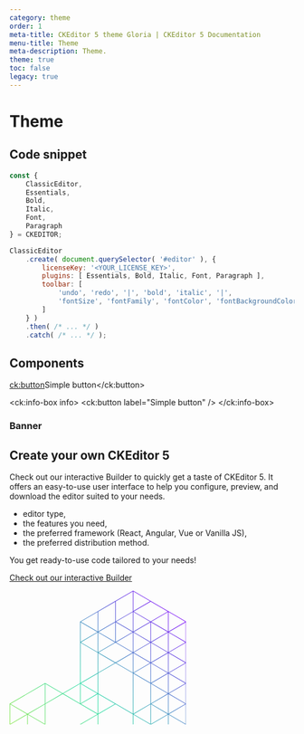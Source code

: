 ```yaml
---
category: theme
order: 1
meta-title: CKEditor 5 theme Gloria | CKEditor 5 Documentation
menu-title: Theme
meta-description: Theme.
theme: true
toc: false
legacy: true
---
```


# Theme

## Code snippet

```js
const {
    ClassicEditor,
    Essentials,
    Bold,
    Italic,
    Font,
    Paragraph
} = CKEDITOR;

ClassicEditor
    .create( document.querySelector( '#editor' ), {
        licenseKey: '<YOUR_LICENSE_KEY>',
        plugins: [ Essentials, Bold, Italic, Font, Paragraph ],
        toolbar: [
            'undo', 'redo', '|', 'bold', 'italic', '|',
            'fontSize', 'fontFamily', 'fontColor', 'fontBackgroundColor'
        ]
    } )
    .then( /* ... */ )
    .catch( /* ... */ );
```

## Components

<ck:button>Simple button</ck:button>

<ck:info-box info>
	<ck:button label="Simple button" />
</ck:info-box>

### Banner

<div class="c-banner no-transform">
<h2 class="c-banner__headline">Create your own <span class="doc b-text">CKEditor 5</span></h2>

<p class="c-banner__paragraph">Check out our interactive Builder to quickly get a taste of CKEditor&nbsp;5. It offers an easy-to-use user interface to help you configure, preview, and download the editor suited to your needs.</p>

<ul class="c-banner__list">
	<li class="c-banner__list-item">editor type,</li>
	<li class="c-banner__list-item">the features you need,</li>
	<li class="c-banner__list-item">the preferred framework (React, Angular, Vue or Vanilla JS),</li>
	<li class="c-banner__list-item">the preferred distribution method.</li>
</ul>
<p class="c-banner__paragraph">You get ready-to-use code tailored to your needs!</p>
<p class="c-banner__paragraph">
	<a class="c-button c-button--primary c-button--base c-button--rounded doc"
		href="https://ckeditor.com/ckeditor-5/builder?redirect=docs" target="_blank" role="link">
		<span class="c-button__label doc">Check out our interactive Builder</span>
	</a>
</p>

<svg viewBox="0 0 312 237" fill="none" xmlns="http://www.w3.org/2000/svg" role="img" width="312" height="237" class="c-banner__background-image">
<path
	d="M218.882 509.641L250.008 491.496L281.133 473.352L343.385 437.062L374.511 418.917L436.762 382.628L437.01 382.483L437.01 127.884L436.762 127.739L405.636 109.594L374.511 91.4492L281.133 37.0156L274.988 33.4336L218.882 0.726543L218.63 0.579082L218.378 0.726543L187.253 18.8711L156.127 37.0156L125.002 55.1601L124.754 55.3047L124.754 164.173L94.1289 182.025L63.2539 164.028L63.0019 163.882L62.7509 164.028L0.498996 200.317L0.25095 200.462L0.250953 237.326L0.499 237.471L62.751 273.76L93.6279 291.76L93.6279 436.917L93.876 437.062L156.127 473.352L187.253 491.496L218.378 509.641L218.63 509.787L218.882 509.641ZM188.005 19.5889L218.13 2.02732L218.13 37.1601L188.005 54.7217L188.005 19.5889ZM219.13 2.02732L248.764 19.3027L219.13 36.5771L219.13 2.02732ZM219.624 37.4472L249.756 19.8808L279.889 37.4472L249.756 55.0127L219.624 37.4472ZM156.879 37.7344L187.005 20.1719L187.005 55.3047L156.879 72.8662L156.879 37.7344ZM126.248 55.5918L155.879 38.3174L155.879 72.8652L126.248 55.5918ZM188.499 55.5918L218.13 38.3174L218.13 72.8652L188.499 55.5918ZM219.13 38.3174L248.763 55.5918L219.13 72.8662L219.13 38.3174ZM250.75 55.5918L280.382 38.3174L280.382 72.8662L250.75 55.5918ZM281.382 38.3174L311.015 55.5918L281.382 72.8662L281.382 38.3174ZM125.754 56.4619L155.387 73.7363L125.754 91.0107L125.754 56.4619ZM157.373 73.7363L187.005 56.4619L187.005 91.0107L157.373 73.7363ZM188.005 56.4619L217.638 73.7363L188.005 91.0107L188.005 56.4619ZM219.624 73.7363L249.256 56.4619L249.256 91.0107L219.624 73.7363ZM250.256 56.4619L279.889 73.7363L250.256 91.0107L250.256 56.4619ZM281.875 73.7363L311.508 56.4619L311.508 91.0107L281.875 73.7363ZM312.508 56.4619L342.14 73.7363L312.508 91.0107L312.508 56.4619ZM156.879 74.6064L186.512 91.8808L156.879 109.155L156.879 74.6064ZM219.13 74.6064L248.763 91.8808L219.13 109.155L219.13 74.6064ZM250.75 91.8808L280.382 74.6064L280.382 109.155L250.75 91.8808ZM281.382 74.6064L311.015 91.8808L281.382 109.155L281.382 74.6064ZM313.001 91.8808L342.633 74.6064L342.633 109.155L313.001 91.8808ZM343.633 74.6064L373.266 91.8808L343.633 109.155L343.633 74.6064ZM126.248 91.8808L155.879 74.6074L155.879 109.155L126.248 91.8808ZM188.499 91.8808L218.13 74.6074L218.13 109.155L188.499 91.8808ZM157.373 110.025L187.505 92.4599L217.637 110.025L187.505 127.592L157.373 110.025ZM125.754 92.751L155.879 110.312L155.879 146.028L125.754 163.59L125.754 92.751ZM219.624 110.025L249.256 92.751L249.256 127.3L219.624 110.025ZM250.256 92.751L279.889 110.025L250.256 127.3L250.256 92.751ZM281.875 110.025L311.508 92.7509L311.508 127.301L281.875 110.025ZM312.508 92.7509L342.14 110.025L312.508 127.3L312.508 92.7509ZM344.127 110.025L373.759 92.7509L373.759 127.3L344.127 110.025ZM374.759 92.7509L404.391 110.025L374.759 127.3L374.759 92.7509ZM156.879 110.895L186.512 128.17L156.879 145.445L156.879 110.895ZM188.498 128.17L218.13 110.895L218.13 145.445L188.498 128.17ZM219.13 110.895L248.764 128.17L219.13 145.445L219.13 110.895ZM250.749 128.17L280.382 110.895L280.382 145.445L250.749 128.17ZM281.382 110.895L311.015 128.17L281.382 145.445L281.382 110.895ZM313 128.17L342.633 110.895L342.633 145.445L313 128.17ZM343.633 110.895L373.266 128.17L343.633 145.445L343.633 110.895ZM375.252 128.17L404.884 110.895L404.884 145.445L375.252 128.17ZM405.884 110.895L435.518 128.171L405.884 145.445L405.884 110.895ZM187.757 200.317L156.879 182.316L156.879 146.602L187.505 128.749L218.13 146.602L218.13 218.023L187.757 200.317ZM219.623 146.314L249.256 129.04L249.256 163.59L219.623 146.314ZM250.256 129.04L279.89 146.315L250.256 163.59L250.256 129.04ZM281.874 146.315L311.508 129.04L311.508 163.59L281.874 146.315ZM344.126 146.314L373.759 129.04L373.759 163.59L344.126 146.314ZM406.377 146.315L436.01 129.04L436.01 163.59L406.377 146.315ZM312.508 129.041L342.141 146.315L312.508 163.59L312.508 129.041ZM374.759 129.041L404.392 146.315L374.759 163.59L374.759 129.041ZM126.248 164.46L155.879 147.185L155.879 181.733L126.248 164.46ZM219.13 147.185L249.256 164.747L249.256 200.462L219.13 218.023L219.13 147.185ZM250.75 164.46L280.382 147.185L280.382 181.734L250.75 164.46ZM281.382 147.185L311.015 164.46L281.382 181.734L281.382 147.185ZM313.001 164.46L342.633 147.185L342.633 181.734L313.001 164.46ZM343.633 147.185L373.266 164.46L343.633 181.734L343.633 147.185ZM375.253 164.46L404.884 147.185L404.884 181.733L375.253 164.46ZM405.884 147.185L435.517 164.46L405.884 181.734L405.884 147.185ZM1.74509 200.749L62.5019 165.33L62.5019 200.462L31.8769 218.314L1.74509 200.749ZM63.5019 165.33L93.1357 182.604L63.5019 199.879L63.5019 165.33ZM95.122 182.604L124.754 165.33L124.754 199.879L95.122 182.604ZM125.754 165.33L155.387 182.604L125.754 199.879L125.754 165.33ZM250.256 165.33L279.889 182.604L250.256 199.879L250.256 165.33ZM281.875 182.604L311.508 165.33L311.508 199.879L281.875 182.604ZM312.508 165.33L342.141 182.604L312.508 199.879L312.508 165.33ZM344.127 182.604L373.759 165.33L373.759 199.879L344.127 182.604ZM374.759 165.33L404.392 182.604L374.759 199.879L374.759 165.33ZM406.378 182.604L436.01 165.33L436.01 199.879L406.378 182.604ZM63.5019 236.751L63.5019 201.036L94.1289 183.184L125.002 201.182L155.386 218.894L94.1279 254.604L63.5019 236.751ZM126.248 200.749L155.879 183.475L155.879 218.023L126.248 200.749ZM156.879 183.475L186.512 200.749L156.879 218.023L156.879 183.475ZM250.75 200.749L280.382 183.475L280.382 218.023L250.75 200.749ZM281.382 183.475L311.015 200.749L281.382 218.023L281.382 183.475ZM313.001 200.749L342.633 183.475L342.633 218.023L313.001 200.749ZM343.633 183.475L373.266 200.749L343.633 218.023L343.633 183.475ZM405.884 183.475L435.517 200.749L405.884 218.023L405.884 183.475ZM375.253 200.749L404.884 183.476L404.884 218.023L375.253 200.749ZM156.879 254.896L156.879 219.181L187.505 201.328L218.13 219.181L218.13 254.896L187.505 272.749L156.879 254.896ZM1.25095 201.619L30.8838 218.894L1.25095 236.168L1.25095 201.619ZM32.8701 218.894L62.5019 201.619L62.5019 236.168L32.8701 218.894ZM219.624 218.894L249.256 201.619L249.256 236.168L219.624 218.894ZM250.256 201.619L279.889 218.894L250.256 236.168L250.256 201.619ZM281.875 218.894L311.508 201.619L311.508 236.169L281.875 218.894ZM312.508 201.619L342.14 218.894L312.508 236.168L312.508 201.619ZM344.127 218.894L373.759 201.619L373.759 236.168L344.127 218.894ZM374.759 201.619L404.391 218.894L374.759 236.168L374.759 201.619ZM406.378 218.894L436.01 201.619L436.01 236.169L406.378 218.894ZM1.74509 237.038L31.3769 219.764L31.3769 254.313L1.74509 237.038ZM32.3769 254.896L32.3769 219.764L62.5019 237.325L62.5019 272.458L32.3769 254.896ZM95.1211 255.183L155.879 219.764L155.879 254.896L125.254 272.749L95.1211 255.183ZM219.13 219.764L248.764 237.038L219.13 254.313L219.13 219.764ZM250.749 237.038L280.382 219.764L280.382 254.313L250.749 237.038ZM281.382 219.764L311.015 237.038L281.382 254.313L281.382 219.764ZM313 237.038L342.633 219.764L342.633 254.313L313 237.038ZM343.633 219.764L373.266 237.038L343.633 254.313L343.633 219.764ZM375.252 237.038L404.884 219.764L404.884 254.313L375.252 237.038ZM405.884 219.764L435.518 237.039L405.884 254.313L405.884 219.764ZM63.5019 237.908L93.1357 255.184L63.5019 272.458L63.5019 237.908ZM219.623 255.183L249.256 237.908L249.256 272.458L219.623 255.183ZM250.256 237.908L279.89 255.184L250.256 272.458L250.256 237.908ZM281.874 255.184L311.508 237.908L311.508 272.458L281.874 255.184ZM344.126 255.183L373.759 237.908L373.759 272.458L344.126 255.183ZM406.377 255.184L436.01 237.908L436.01 272.458L406.377 255.184ZM312.508 237.909L342.141 255.184L312.508 272.458L312.508 237.909ZM374.759 237.909L404.392 255.184L374.759 272.458L374.759 237.909ZM126.247 273.327L156.38 255.762L186.513 273.328L156.38 290.894L126.247 273.327ZM63.9951 273.328L93.6279 256.053L93.6279 290.603L63.9951 273.328ZM94.6279 291.186L94.6279 256.053L124.754 273.614L124.754 308.747L94.6279 291.186ZM188.498 273.327L218.13 256.053L218.13 290.602L188.498 273.327ZM219.13 256.053L248.764 273.328L219.13 290.603L219.13 256.053ZM250.749 273.327L280.382 256.053L280.382 290.603L250.749 273.327ZM281.382 256.053L311.016 273.328L281.382 290.603L281.382 256.053ZM313 273.328L342.633 256.053L342.633 290.603L313 273.328ZM343.633 256.053L373.267 273.328L343.633 290.603L343.633 256.053ZM375.252 273.327L404.884 256.053L404.884 290.602L375.252 273.327ZM405.884 256.053L435.518 273.328L405.884 290.603L405.884 256.053ZM125.754 274.197L155.387 291.473L125.754 308.747L125.754 274.197ZM157.373 291.473L187.005 274.197L187.005 308.747L157.373 291.473ZM188.005 274.197L217.638 291.473L188.005 308.747L188.005 274.197ZM219.624 291.473L249.256 274.197L249.256 308.747L219.624 291.473ZM250.256 274.197L279.89 291.473L250.256 308.747L250.256 274.197ZM281.875 291.473L311.508 274.197L311.508 308.747L281.875 291.473ZM312.508 274.197L342.141 291.473L312.508 308.747L312.508 274.197ZM344.126 291.473L373.759 274.197L373.759 308.747L344.126 291.473ZM374.759 274.197L404.392 291.473L374.759 308.747L374.759 274.197ZM406.378 291.473L436.01 274.197L436.01 308.747L406.378 291.473ZM125.754 345.619L125.754 309.904L156.38 292.051L187.005 309.904L187.005 345.618L156.379 363.472L125.754 345.619ZM94.6279 292.343L124.261 309.617L94.6279 326.892L94.6279 292.343ZM188.499 309.617L218.13 292.343L218.13 326.892L188.499 309.617ZM219.13 292.343L248.763 309.617L219.13 326.892L219.13 292.343ZM250.75 309.617L280.382 292.343L280.382 326.892L250.75 309.617ZM281.382 292.343L311.015 309.617L281.382 326.892L281.382 292.343ZM313.001 309.617L342.633 292.343L342.633 326.892L313.001 309.617ZM343.633 292.343L373.266 309.617L343.633 326.892L343.633 292.343ZM375.253 309.617L404.884 292.343L404.884 326.892L375.253 309.617ZM405.884 292.343L435.517 309.617L405.884 326.892L405.884 292.343ZM95.1221 327.762L124.754 310.487L124.754 345.036L95.1221 327.762ZM188.005 310.487L217.637 327.762L188.005 345.035L188.005 310.487ZM219.13 363.764L219.13 328.049L249.256 310.487L249.256 381.325L219.13 363.764ZM250.256 381.908L250.256 310.487L280.63 328.194L311.508 346.194L311.508 381.908L280.882 399.762L250.256 381.908ZM281.875 327.762L311.508 310.487L311.508 345.036L281.875 327.762ZM312.508 345.619L312.508 310.487L342.633 328.049L342.633 363.181L312.508 345.619ZM344.127 327.762L373.759 310.487L373.759 345.036L344.127 327.762ZM374.759 310.487L404.391 327.762L374.759 345.035L374.759 310.487ZM406.378 327.762L436.01 310.487L436.01 345.036L406.378 327.762ZM94.6279 363.764L94.6279 328.632L124.754 346.194L124.754 381.325L94.6279 363.764ZM188.005 346.193L218.13 328.632L218.13 363.764L188.005 381.325L188.005 346.193ZM343.633 328.632L373.266 345.906L343.633 363.181L343.633 328.632ZM375.252 345.906L404.884 328.632L404.884 363.181L375.252 345.906ZM405.884 328.632L435.517 345.906L405.884 363.181L405.884 328.632ZM157.373 364.051L187.005 346.776L187.005 381.325L157.373 364.051ZM344.127 364.051L373.759 346.776L373.759 381.325L344.127 364.051ZM406.378 364.051L436.01 346.776L436.01 381.325L406.378 364.051ZM125.754 346.777L155.386 364.051L125.754 381.325L125.754 346.777ZM312.508 346.777L342.14 364.051L312.508 381.325L312.508 346.777ZM374.759 346.777L404.391 364.051L374.759 381.325L374.759 346.777ZM374.759 382.482L405.385 364.63L435.517 382.195L374.759 417.615L374.759 382.482ZM94.6279 364.921L124.754 382.482L124.754 418.198L94.6279 435.76L94.6279 364.921ZM126.248 382.195L155.879 364.921L155.879 399.47L126.248 382.195ZM156.879 364.921L186.512 382.195L156.879 399.47L156.879 364.921ZM188.499 382.195L218.13 364.921L218.13 399.47L188.499 382.195ZM219.13 364.921L248.763 382.195L219.13 399.47L219.13 364.921ZM313.001 382.195L342.633 364.921L342.633 399.47L313.001 382.195ZM343.633 364.921L373.266 382.195L343.633 399.47L343.633 364.921ZM125.754 383.065L155.387 400.34L125.754 417.615L125.754 383.065ZM157.373 400.34L187.005 383.065L187.005 417.615L157.373 400.34ZM188.005 383.065L217.638 400.34L188.005 417.615L188.005 383.065ZM219.624 400.34L249.256 383.065L249.256 417.615L219.624 400.34ZM250.256 383.065L279.89 400.34L250.256 417.615L250.256 383.065ZM281.875 400.34L311.508 383.065L311.508 417.615L281.875 400.34ZM312.508 383.065L342.141 400.34L312.508 417.615L312.508 383.065ZM344.126 400.34L373.759 383.065L373.759 417.615L344.126 400.34ZM250.749 418.485L280.882 400.919L311.016 418.485L280.882 436.051L250.749 418.485ZM156.879 401.21L186.513 418.484L156.879 435.76L156.879 401.21ZM219.13 401.21L248.764 418.484L219.13 435.76L219.13 401.21ZM313 418.485L342.633 401.21L342.633 435.76L313 418.485ZM343.633 401.21L373.267 418.484L343.633 435.76L343.633 401.21ZM126.247 418.485L155.879 401.211L155.879 435.76L126.247 418.485ZM188.498 418.485L218.13 401.211L218.13 435.76L188.498 418.485ZM95.1221 436.63L125.254 419.063L155.386 436.63L125.254 454.195L95.1221 436.63ZM157.373 436.63L187.005 419.354L187.005 453.904L157.373 436.63ZM188.005 419.354L217.637 436.63L188.005 453.903L188.005 419.354ZM219.624 436.63L249.256 419.354L249.256 453.904L219.624 436.63ZM250.256 419.354L279.889 436.63L250.256 453.904L250.256 419.354ZM281.875 436.63L311.508 419.354L311.508 453.904L281.875 436.63ZM312.508 419.354L342.14 436.63L312.508 453.904L312.508 419.354ZM126.247 454.774L155.879 437.5L155.879 472.049L126.247 454.774ZM156.879 437.5L186.512 454.774L156.879 472.049L156.879 437.5ZM188.498 454.774L218.13 437.5L218.13 472.049L188.498 454.774ZM219.13 437.5L248.763 454.774L219.13 472.049L219.13 437.5ZM250.749 454.774L280.382 437.5L280.382 472.049L250.749 454.774ZM281.382 437.5L311.015 454.774L281.382 472.049L281.382 437.5ZM157.373 472.919L187.005 455.645L187.005 490.193L157.373 472.919ZM219.624 472.919L249.256 455.645L249.256 490.193L219.624 472.919ZM250.256 455.645L279.889 472.919L250.256 490.193L250.256 455.645ZM188.005 455.645L217.637 472.919L188.005 490.193L188.005 455.645ZM188.499 491.063L218.631 473.498L248.763 491.063L218.631 508.629L188.499 491.063Z"
	fill="url(#paint0_linear_2792_9761)"></path>
<defs>
	<linearGradient id="paint0_linear_2792_9761" x1="67.9769" y1="421.931" x2="386.5" y2="121.557"
		gradientUnits="userSpaceOnUse">
		<stop offset="0.0336539" stop-color="#B0EB1D"></stop>
		<stop offset="0.50277" stop-color="#26DBA5"></stop>
		<stop offset="1" stop-color="#7F00FD"></stop>
	</linearGradient>
</defs>
</svg>
</div>

